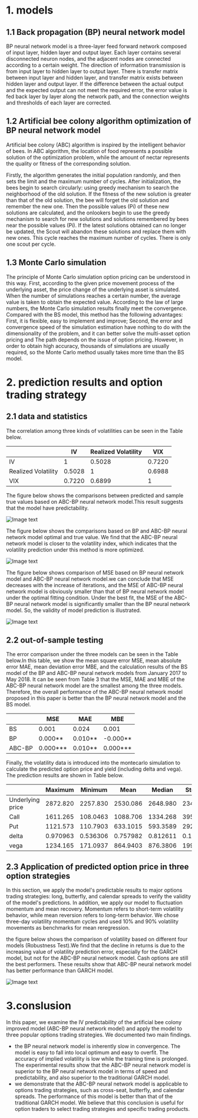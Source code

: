 # 1. models
## 1.1 Back propagation (BP) neural network model
BP neural network model is a three-layer feed forward network composed of input layer, hidden layer and output layer. Each layer contains several disconnected neuron nodes, and the adjacent nodes are connected according to a certain weight. The direction of information transmission is from input layer to hidden layer to output layer. There is transfer matrix between input layer and hidden layer, and transfer matrix exists between hidden layer and output layer. If the difference between the actual output and the expected output can not meet the required error, the error value is fed back layer by layer along the network path, and the connection weights and thresholds of each layer are corrected.

## 1.2 Artificial bee colony algorithm optimization of BP neural network model
Artificial bee colony (ABC) algorithm is inspired by the intelligent behavior of bees. In ABC algorithm, the location of food represents a possible solution of the optimization problem, while the amount of nectar represents the quality or fitness of the corresponding solution.

Firstly, the algorithm generates the initial population randomly, and then sets the limit and the maximum number of cycles. After initialization, the bees begin to search circularly: using greedy mechanism to search the neighborhood of the old solution. If the fitness of the new solution is greater than that of the old solution, the bee will forget the old solution and remember the new one. Then the possible values (Pi) of these new solutions are calculated, and the onlookers begin to use the greedy mechanism to search for new solutions and solutions remembered by bees near the possible values (Pi). If the latest solutions obtained can no longer be updated, the Scout will abandon these solutions and replace them with new ones. This cycle reaches the maximum number of cycles. There is only one scout per cycle.

## 1.3 Monte Carlo simulation
The principle of Monte Carlo simulation option pricing can be understood in this way. First, according to the given price movement process of the underlying asset, the price change of the underlying asset is simulated. When the number of simulations reaches a certain number, the average value is taken to obtain the expected value. According to the law of large numbers, the Monte Carlo simulation results finally meet the convergence. Compared with the BS model, this method has the following advantages: First, it is flexible, easy to implement and improve; Second, the error and convergence speed of the simulation estimation have nothing to do with the dimensionality of the problem, and it can better solve the multi-asset option pricing and The path depends on the issue of option pricing. However, in order to obtain high accuracy, thousands of simulations are usually required, so the Monte Carlo method usually takes more time than the BS model.

# 2. prediction results and option trading strategy
## 2.1 data and statistics
The correlation among three kinds of volatilities can be seen in the Table below.

|                      |IV               |Realized Volatility  |VIX           |
|----------------------|-----------------|---------------------|--------------|
|IV                    |1                |0.5028               |0.7220        |
|Realized Volatility   |0.5028           |1                    |0.6988        |
|VIX                   |0.7220           |0.6899               |1             |

The figure below shows the comparisons between predicted and sample true values based on ABC-BP neural network model.This result suggests that the model have predictability.

![Image text](https://github.com/algo21-220040088/Assignment1/blob/main/screenshots/fig_1.jpg)

The figure below shows the comparisons based on BP and ABC-BP neural network model optimal and true value. We find that the ABC-BP neural network model is closer to the volatility index, which indicates that the volatility prediction under this method is more optimized.

![Image text](https://github.com/algo21-220040088/Assignment1/blob/main/screenshots/fig_2.jpg)

The figure below shows comparison of MSE based on BP neural network model and ABC-BP neural network model.we can conclude that MSE decreases with the increase of iterations, and the MSE of ABC-BP neural network model is obviously smaller than that of BP neural network model under the optimal fitting condition. Under the best fit, the MSE of the ABC-BP neural network model is significantly smaller than the BP neural network model. So, the validity of model prediction is illustrated.

![Image text](https://github.com/algo21-220040088/Assignment1/blob/main/screenshots/fig_3.jpg)

## 2.2 out-of-sample testing

The error comparison  under the three models can be seen in the Table below.In this table, we show the mean square error MSE, mean absolute error MAE, mean deviation error MBE, and the calculation results of the BS model of the BP and ABC-BP neural network models from January 2017 to May 2018. It can be seen from Table 3 that the MSE, MAE and MBE of the ABC-BP neural network model are the smallest among the three models. Therefore, the overall performance of the ABC-BP neural network model proposed in this paper is better than the BP neural network model and the BS model.

|         |MSE       |MAE       |MBE      |
|---------|----------|----------|---------|
|BS       |0.001     |0.024     |0.001    |
|BP       |0.000**   |0.010**   |-0.000** |
|ABC-BP   |0.000***  |0.010**   |0.000*** |

Finally, the volatility data is introduced into the montecarlo simulation to calculate the predicted option price and yield (including delta and vega). The prediction results are shown in Table below.

|                 |Maximum  |Minimum  |Mean     | Median   |Std.Dev  |
|-----------------|---------|---------|---------|----------|---------|
|Underlying price |2872.820 |2257.830 |2530.086 | 2648.980 |234.174  |
|Call             |1611.265 | 108.0463| 1088.706| 1334.268 |395.1518 |
|Put              |1121.573 | 110.7903|633.1015 | 593.3589 | 292.2569|
|delta            |0.970963 |0.536306 |0.757982 | 0.812611 |0.126825 |
|vega             |1234.165 | 171.0937| 864.9403| 876.3806 |199.771  |

## 2.3  Application of predicted option price in three option strategies
In this section, we apply the model's predictable results to major options trading strategies: long, butterfly, and calendar spreads to verify the validity of the model's predictions. In addition, we apply our model to fluctuation momentum and mean recovery. Momentum refers to short-term volatility behavior, while mean reversion refers to long-term behavior. We chose three-day volatility momentum cycles and used 10% and 90% volatility movements as benchmarks for mean reregression.

the figure below shows the comparison of volatility based on different four models (Robustness Test).We find that the decline in returns is due to the increasing value of volatility prediction error, especially for the GARCH model, but not for the ABC-BP neural network model. Cash options are still the best performers. These results show that ABC-BP neural network model has better performance than GARCH model.

![Image text](https://github.com/algo21-220040088/Assignment1/blob/main/screenshots/fig_4.jpg)

# 3.conslusion
In this paper, we examine the IV predictability of the artificial bee colony improved model (ABC-BP neural network model) and apply the model to three popular options trading strategies. We documented two main findings.
- the BP neural network model is inherently slow in convergence. The model is easy to fall into local optimum and easy to overfit. The accuracy of implied volatility is low while the training time is prolonged. The experimental results show that the ABC-BP neural network model is superior to the BP neural network model in terms of speed and predictability, and also superior to the traditional GARCH model.
- we demonstrate that the ABC-BP neural network model is applicable to options trading strategies, such as cross-seat, butterfly, and calendar spreads. The performance of this model is better than that of the traditional GARCH model. We believe that this conclusion is useful for option traders to select trading strategies and specific trading products.
